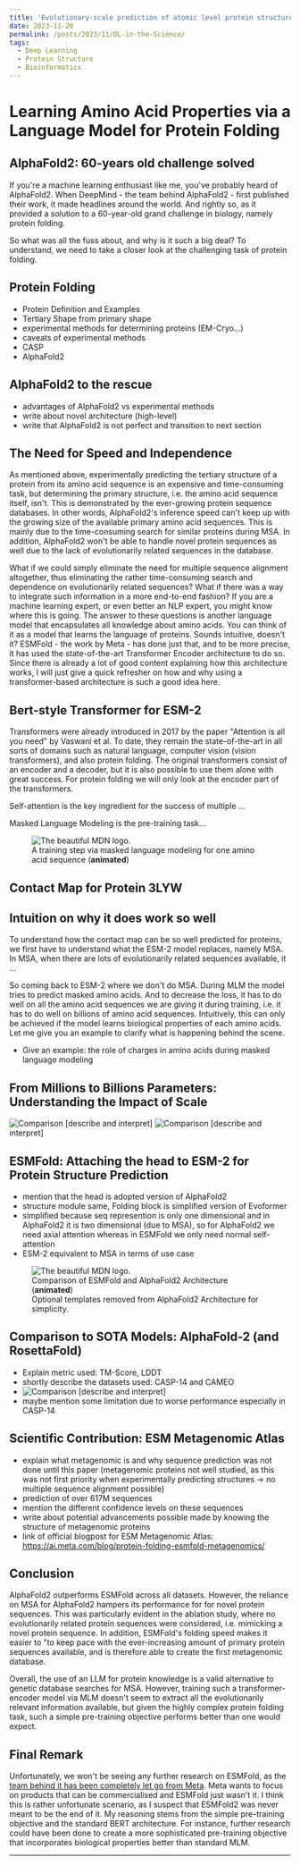 ```yaml
---
title: 'Evolutionary-scale prediction of atomic level protein structure with a language model'
date: 2023-11-20
permalink: /posts/2023/11/DL-in-the-Science/
tags:
  - Deep Learning
  - Protein Structure
  - Bioinformatics
---
```

# Learning Amino Acid Properties via a Language Model for Protein Folding

## AlphaFold2: 60-years old challenge solved

If you're a machine learning enthusiast like me, you've probably heard of AlphaFold2. When DeepMind - the
team behind AlphaFold2 - first published their work, it made headlines around the world. And rightly so, as it
provided a solution to a 60-year-old grand challenge in biology, namely protein folding.

So what was all the fuss about, and why is it such a big deal? To understand, we need to take a closer look at the
challenging task of protein folding.

## Protein Folding
- Protein Definition and Examples
- Tertiary Shape from primary shape
- experimental methods for determining proteins (EM-Cryo...)
- caveats of experimental methods
- CASP
- AlphaFold2

## AlphaFold2 to the rescue
- advantages of AlphaFold2 vs experimental methods
- write about novel architecture (high-level)
- write that AlphaFold2 is not perfect and transition to next section

## The Need for Speed and Independence
As mentioned above, experimentally predicting the tertiary structure of a protein from its amino acid sequence is an expensive and time-consuming task, but determining the primary structure, i.e. the amino acid sequence itself, isn't. This is demonstrated
by the ever-growing protein sequence databases. In other words, AlphaFold2's inference speed can't keep up with the
growing size of the available primary amino acid sequences. This is mainly due to the time-consuming search for similar proteins during MSA. 
In addition, AlphaFold2 won't be able to handle novel protein sequences as well due to the lack of evolutionarily related sequences in the database.

What if we could simply eliminate the need for multiple sequence alignment altogether, thus eliminating the rather time-consuming
search and dependence on evolutionarily related sequences? What if there was a way to integrate such information in a more
end-to-end fashion? If you are a machine learning expert, or even better an NLP expert, you might know where this is going.
The answer to these questions is another language model that encapsulates all knowledge about amino acids.
You can think of it as a model that learns the language of proteins. Sounds intuitive, doesn't it? ESMFold - the
work by Meta - has done just that, and to be more precise, it has used the state-of-the-art Transformer Encoder
architecture to do so. Since there is already a lot of good content explaining how this architecture works, I will just
give a quick refresher on how and why using a transformer-based architecture is such a good idea here.

## Bert-style Transformer for ESM-2
Transformers were already introduced in 2017 by the paper "Attention is all you need" by Vaswani et al. To date, they remain the state-of-the-art in all sorts of
domains such as natural language, computer vision (vision transformers), and also protein folding. The original
transformers consist of an encoder and a decoder, but it is also possible to use them alone with great success. For protein folding
we will only look at the encoder part of the transformers.

Self-attention is the key ingredient for the success of multiple ...

Masked Language Modeling is the pre-training task...
<figure>
  <img src="/images/mlm.gif" alt="The beautiful MDN logo.">
  <figcaption>
    A training step via masked language modeling for one amino acid sequence (<b>animated</b>)
  </figcaption>
</figure>

## Contact Map for Protein 3LYW



## Intuition on why it does work so well
To understand how the contact map can be so well predicted for proteins, we first have to understand what the ESM-2 model replaces, namely MSA.
In MSA, when there are lots of evolutionarily related sequences available, it ...

So coming back to ESM-2 where we don't do MSA. During MLM the model tries to predict masked amino acids. And to decrease the loss, it has to do well on
all the amino acid sequences we are giving it during training, i.e. it has to do well on billions of amino acid sequences. Intuitively, this can only be
achieved if the model learns biological properties of each amino acids. Let me give you an example to clarify what is happening behind the scene.

- Give an example: the role of charges in amino acids during masked language modeling

## From Millions to Billions Parameters: Understanding the Impact of Scale
![Comparison](/images/Scale.jpg) 
[describe and interpret]
![Comparison](/images/Scale2.jpg) 
[describe and interpret]

## ESMFold: Attaching the head to ESM-2 for Protein Structure Prediction
- mention that the head is adopted version of AlphaFold2 
- structure module same, Folding block is simplified version of Evoformer
- simplified because seq represention is only one dimensional and in AlphaFold2 it is two dimensional (due to MSA), so for AlphaFold2
we need axial attention whereas in ESMFold we only need normal self-attention
- ESM-2 equivalent to MSA in terms of use case
<figure>
  <img src="/images/Architecture.gif" alt="The beautiful MDN logo.">
  <figcaption>Comparison of ESMFold and AlphaFold2 Architecture (<b>animated</b>)<br>Optional templates removed from AlphaFold2 Architecture for simplicity.</figcaption>
</figure>

## Comparison to SOTA Models: AlphaFold-2 (and RosettaFold)
- Explain metric used: TM-Score, LDDT
- shortly describe the datasets used: CASP-14 and CAMEO
- ![Comparison](/images/Comparison.jpg) [describe and interpret]
- maybe mention some limitation due to worse performance especially in CASP-14

## Scientific Contribution: ESM Metagenomic Atlas
- explain what metagenomic is and why sequence prediction was not done until this paper (metagenomic proteins not well studied, as this was not first priority when experimentally predicting structures -> no multiple sequence alignment possible)
- prediction of over 617M sequences
- mention the different confidence levels on these sequences
- write about potential advancements possible made by knowing the structure of metagenomic proteins
- link of official blogpost for ESM Metagenomic Atlas: https://ai.meta.com/blog/protein-folding-esmfold-metagenomics/

## Conclusion
AlphaFold2 outperforms ESMFold across all datasets. However, the reliance on MSA for AlphaFold2 hampers its performance for
for novel protein sequences. This was particularly evident in the ablation study, where no evolutionarily related protein
sequences were considered, i.e. mimicking a novel protein sequence. In addition, ESMFold's folding speed makes it easier to
"to keep pace with the ever-increasing amount of primary protein sequences available, and is therefore able to create the first metagenomic database.

Overall, the use of an LLM for protein knowledge is a valid alternative to genetic database searches for MSA.
However, training such a transformer-encoder model via MLM doesn't seem to extract all the evolutionarily relevant information available,
but given the highly complex protein folding task, such a simple pre-training objective performs better than one would expect.


## Final Remark
Unfortunately, we won't be seeing any further research on ESMFold, as the <a href="https://aibusiness.com/nlp/meta-lays-off-team-behind-its-protein-folding-model">team behind it has been completely let go from Meta</a>.
Meta wants to focus on products that can be commercialised and ESMFold just wasn't it. I think this is
rather unfortunate scenario, as I suspect that ESMFold2 was never meant to be the end of it. My reasoning stems from the
simple pre-training objective and the standard BERT architecture. For instance, further research could have been done to create a 
more sophisticated pre-training objective that incorporates biological properties better than standard MLM.

------
